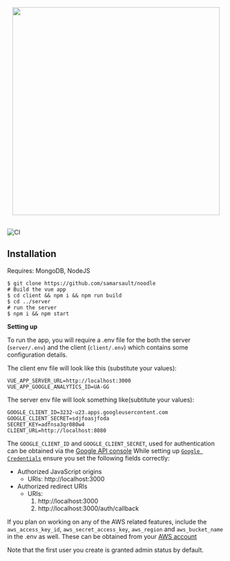 <div align="center">
	<br/>
	<br/>
    <img src="banner.png" width="480">
	<br/>
	<br />
</div>

![CI](https://github.com/samarsault/noodle/workflows/CI/badge.svg)

## Installation

Requires: MongoDB, NodeJS

```console
$ git clone https://github.com/samarsault/noodle
# Build the vue app
$ cd client && npm i && npm run build
$ cd ../server
# run the server
$ npm i && npm start
```

**Setting up**

To run the app, you will require a .env file for the both the server (`server/.env`) and the client (`client/.env`) which contains some configuration details. 

The client env file will look like this (substitute your values):

```
VUE_APP_SERVER_URL=http://localhost:3000
VUE_APP_GOOGLE_ANALYTICS_ID=UA-GG
```

The server env file will look something like(subtitute your values):
```
GOOGLE_CLIENT_ID=3232-u23.apps.googleusercontent.com
GOOGLE_CLIENT_SECRET=sdjfoasjfoda
SECRET_KEY=adfnsa3qr080w4
CLIENT_URL=http://localhost:8080
```
The `GOOGLE_CLIENT_ID` and `GOOGLE_CLIENT_SECRET`, used for authentication can be obtained via the [Google API console](https://console.developers.google.com/)
While setting up [`Google Credentials`](https://console.cloud.google.com/apis/credentials) ensure you set the following fields correctly:
- Authorized JavaScript origins
  - URIs: http://localhost:3000
- Authorized redirect URIs
  - URIs:
    1. http://localhost:3000
    2. http://localhost:3000/auth/callback

If you plan on working on any of the AWS related features, include the `aws_access_key_id`, `aws_secret_access_key`, `aws_region` and `aws_bucket_name` in the .env as well. These can be obtained from your [AWS account](https://docs.aws.amazon.com/general/latest/gr/aws-sec-cred-types.html)

Note that the first user you create is granted admin status by default.
